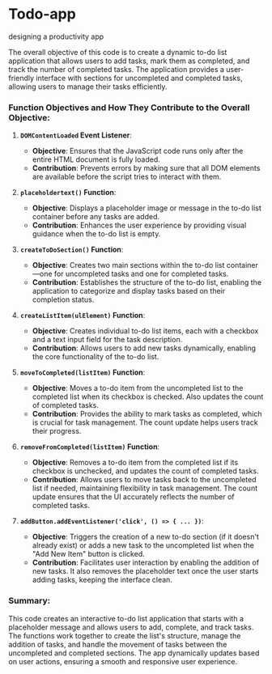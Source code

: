 # Todo-app
 designing a productivity app


The overall objective of this code is to create a dynamic to-do list application that allows users to add tasks, mark them as completed, and track the number of completed tasks. The application provides a user-friendly interface with sections for uncompleted and completed tasks, allowing users to manage their tasks efficiently.

### Function Objectives and How They Contribute to the Overall Objective:

1. **`DOMContentLoaded` Event Listener**:
   - **Objective**: Ensures that the JavaScript code runs only after the entire HTML document is fully loaded.
   - **Contribution**: Prevents errors by making sure that all DOM elements are available before the script tries to interact with them.

2. **`placeholdertext()` Function**:
   - **Objective**: Displays a placeholder image or message in the to-do list container before any tasks are added.
   - **Contribution**: Enhances the user experience by providing visual guidance when the to-do list is empty.

3. **`createToDoSection()` Function**:
   - **Objective**: Creates two main sections within the to-do list container—one for uncompleted tasks and one for completed tasks.
   - **Contribution**: Establishes the structure of the to-do list, enabling the application to categorize and display tasks based on their completion status.

4. **`createListItem(ulElement)` Function**:
   - **Objective**: Creates individual to-do list items, each with a checkbox and a text input field for the task description.
   - **Contribution**: Allows users to add new tasks dynamically, enabling the core functionality of the to-do list.

5. **`moveToCompleted(listItem)` Function**:
   - **Objective**: Moves a to-do item from the uncompleted list to the completed list when its checkbox is checked. Also updates the count of completed tasks.
   - **Contribution**: Provides the ability to mark tasks as completed, which is crucial for task management. The count update helps users track their progress.

6. **`removeFromCompleted(listItem)` Function**:
   - **Objective**: Removes a to-do item from the completed list if its checkbox is unchecked, and updates the count of completed tasks.
   - **Contribution**: Allows users to move tasks back to the uncompleted list if needed, maintaining flexibility in task management. The count update ensures that the UI accurately reflects the number of completed tasks.

7. **`addButton.addEventListener('click', () => { ... })`**:
   - **Objective**: Triggers the creation of a new to-do section (if it doesn't already exist) or adds a new task to the uncompleted list when the "Add New Item" button is clicked.
   - **Contribution**: Facilitates user interaction by enabling the addition of new tasks. It also removes the placeholder text once the user starts adding tasks, keeping the interface clean.

### Summary:
This code creates an interactive to-do list application that starts with a placeholder message and allows users to add, complete, and track tasks. The functions work together to create the list's structure, manage the addition of tasks, and handle the movement of tasks between the uncompleted and completed sections. The app dynamically updates based on user actions, ensuring a smooth and responsive user experience.